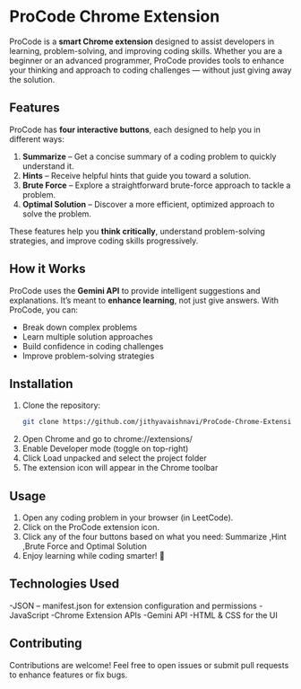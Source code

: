 # ProCode Chrome Extension

ProCode is a **smart Chrome extension** designed to assist developers in learning, problem-solving, and improving coding skills. Whether you are a beginner or an advanced programmer, ProCode provides tools to enhance your thinking and approach to coding challenges — without just giving away the solution.

## Features

ProCode has **four interactive buttons**, each designed to help you in different ways:

1. **Summarize** – Get a concise summary of a coding problem to quickly understand it.  
2. **Hints** – Receive helpful hints that guide you toward a solution.  
3. **Brute Force** – Explore a straightforward brute-force approach to tackle a problem.  
4. **Optimal Solution** – Discover a more efficient, optimized approach to solve the problem.

These features help you **think critically**, understand problem-solving strategies, and improve coding skills progressively.

## How it Works

ProCode uses the **Gemini API** to provide intelligent suggestions and explanations. It’s meant to **enhance learning**, not just give answers. With ProCode, you can:

- Break down complex problems
- Learn multiple solution approaches
- Build confidence in coding challenges
- Improve problem-solving strategies

## Installation

1. Clone the repository:  
   ```bash
   git clone https://github.com/jithyavaishnavi/ProCode-Chrome-Extension.git
2. Open Chrome and go to chrome://extensions/
3. Enable Developer mode (toggle on top-right)
4. Click Load unpacked and select the project folder
5. The extension icon will appear in the Chrome toolbar

## Usage

1. Open any coding problem in your browser (in LeetCode).
2. Click on the ProCode extension icon.
3. Click any of the four buttons based on what you need: Summarize ,Hint ,Brute Force and Optimal Solution
4. Enjoy learning while coding smarter! 🚀

## Technologies Used

-JSON – manifest.json for extension configuration and permissions
-JavaScript
-Chrome Extension APIs
-Gemini API
-HTML & CSS for the UI

## Contributing

Contributions are welcome! Feel free to open issues or submit pull requests to enhance features or fix bugs.
